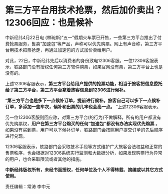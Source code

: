 # 第三方平台用技术抢票，然后加价卖出？12306回应：也是候补

中新经纬4月22日电
(林琬斯)“五一”假期火车票已开售，一些第三方平台推出了付费抢票服务，售卖“加速包”等产品，声称可以优先购票。网上有声音称，第三方平台用技术把票抢走，再通过加速包的方式加价卖给用户。

对此，22日，中新经纬先后以消费者的身份致电12306客服。一位12306客服表示，铁路部门没有授权任何第三方软件购票，如果官网没有票，第三方平台上也是没有的。

上述12306客服表示，**第三方平台给用户提供的抢票功能，相当于旅客把信息委托给了第三方平台，第三方平台拿着旅客信息到12306进行候补。**

“**第三方平台也是多下一点候补订单，提前进行候补。旅客自己可以多下一点候补订单，多添加一些车次，候补和出票的几率也会高一点。**
”上述12306客服表示。

另一位12306客服则回应称，对第三方平台(的行为)不做解释，所有的用户都没有优先购票权，**用户在第三方平台购买的任何“加速包”都没有办法实现优先购票**
。如果没有买到票，用户可以下候补订单，铁路部门会按照用户提交订单的先后顺序进行兑现。

12306客服表示，铁路部门会采取技术手段等方式维护广大旅客合法权益和正常的售票秩序，也会根据对12306系统实行监测和大数据分析，如果发现购票行为异常的用户，也会采取限流或者其他的措施。

**中新经纬版权所有，未经书面授权，任何单位及个人不得转载、摘编或以其它方式使用。**

责任编辑：常涛 李中元

